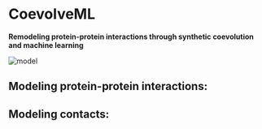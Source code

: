 # CoevolveML
**Remodeling protein-protein interactions through  synthetic coevolution and machine learning**

![model](https://github.com/akds/CoevolveML/assets/11632782/7d59e3a4-aa30-40e4-8987-1b2caf4b6892)


## Modeling protein-protein interactions:

## Modeling contacts:


